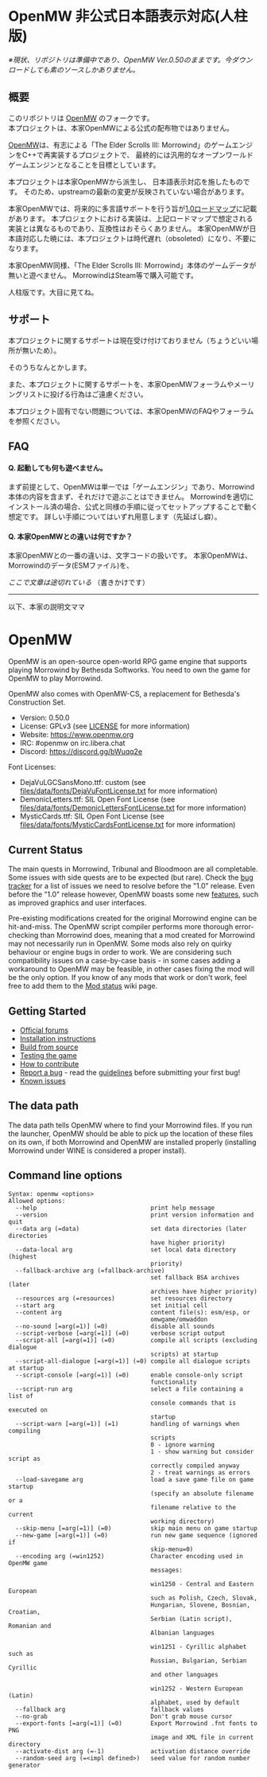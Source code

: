 OpenMW 非公式日本語表示対応(人柱版)
======

*※現状、リポジトリは準備中であり、OpenMW Ver.0.50のままです。今ダウンロードしても素のソースしかありません。*

概要
------
このリポジトリは [OpenMW](https://github.com/OpenMW/openmw) のフォークです。  
本プロジェクトは、本家OpenMWによる公式の配布物ではありません。

[OpenMW](https://github.com/OpenMW/openmw)は、有志による「The Elder Scrolls III: Morrowind」のゲームエンジンをC++で再実装するプロジェクトで、
最終的には汎用的なオープンワールドゲームエンジンとなることを目標としています。

本プロジェクトは本家OpenMWから派生し、
日本語表示対応を施したものです。
そのため、upstreamの最新の変更が反映されていない場合があります。

本家OpenMWでは、将来的に多言語サポートを行う旨が[1.0ロードマップ](https://gitlab.com/OpenMW/openmw/blob/master/docs/openmw-stage1.md)に記載があります。
本プロジェクトにおける実装は、上記ロードマップで想定される実装とは異なるものであり、互換性はおそらくありません。
本家OpenMWが日本語対応した暁には、本プロジェクトは時代遅れ（obsoleted）になり、不要になります。

本家OpenMW同様、「The Elder Scrolls III: Morrowind」本体のゲームデータが無いと遊べません。
MorrowindはSteam等で購入可能です。

人柱版です。大目に見てね。

サポート
------

本プロジェクトに関するサポートは現在受け付けておりません（ちょうどいい場所が無いため）。

そのうちなんとかします。

また、本プロジェクトに関するサポートを、本家OpenMWフォーラムやメーリングリストに投げる行為はご遠慮ください。

本プロジェクト固有でない問題については、本家OpenMWのFAQやフォーラムを参照ください。

FAQ
------
#### Q. 起動しても何も遊べません。

まず前提として、OpenMWは単一では「ゲームエンジン」であり、Morrowind本体の内容を含まず、それだけで遊ぶことはできません。
Morrowindを適切にインストール済の場合、公式と同様の手順に従ってセットアップすることで動く想定です。
詳しい手順についてはいずれ用意します（先延ばし癖）。

#### Q. 本家OpenMWとの違いは何ですか？

本家OpenMWとの一番の違いは、文字コードの扱いです。
本家OpenMWは、Morrowindのデータ(ESMファイル)を、

*ここで文章は途切れている* （書きかけです）

---

以下、本家の説明文ママ

OpenMW
======

OpenMW is an open-source open-world RPG game engine that supports playing Morrowind by Bethesda Softworks. You need to own the game for OpenMW to play Morrowind.

OpenMW also comes with OpenMW-CS, a replacement for Bethesda's Construction Set.

* Version: 0.50.0
* License: GPLv3 (see [LICENSE](https://gitlab.com/OpenMW/openmw/-/raw/master/LICENSE) for more information)
* Website: https://www.openmw.org
* IRC: #openmw on irc.libera.chat
* Discord: https://discord.gg/bWuqq2e


Font Licenses:
* DejaVuLGCSansMono.ttf: custom (see [files/data/fonts/DejaVuFontLicense.txt](https://gitlab.com/OpenMW/openmw/-/raw/master/files/data/fonts/DejaVuFontLicense.txt) for more information)
* DemonicLetters.ttf: SIL Open Font License (see [files/data/fonts/DemonicLettersFontLicense.txt](https://gitlab.com/OpenMW/openmw/-/raw/master/files/data/fonts/DemonicLettersFontLicense.txt) for more information)
* MysticCards.ttf: SIL Open Font License (see [files/data/fonts/MysticCardsFontLicense.txt](https://gitlab.com/OpenMW/openmw/-/raw/master/files/data/fonts/MysticCardsFontLicense.txt) for more information)

Current Status
--------------

The main quests in Morrowind, Tribunal and Bloodmoon are all completable. Some issues with side quests are to be expected (but rare). Check the [bug tracker](https://gitlab.com/OpenMW/openmw/-/issues/?milestone_title=openmw-1.0) for a list of issues we need to resolve before the "1.0" release. Even before the "1.0" release however, OpenMW boasts some new [features](https://wiki.openmw.org/index.php?title=Features), such as improved graphics and user interfaces.

Pre-existing modifications created for the original Morrowind engine can be hit-and-miss. The OpenMW script compiler performs more thorough error-checking than Morrowind does, meaning that a mod created for Morrowind may not necessarily run in OpenMW. Some mods also rely on quirky behaviour or engine bugs in order to work. We are considering such compatibility issues on a case-by-case basis - in some cases adding a workaround to OpenMW may be feasible, in other cases fixing the mod will be the only option. If you know of any mods that work or don't work, feel free to add them to the [Mod status](https://wiki.openmw.org/index.php?title=Mod_status) wiki page.

Getting Started
---------------

* [Official forums](https://forum.openmw.org/)
* [Installation instructions](https://openmw.readthedocs.io/en/latest/manuals/installation/index.html)
* [Build from source](https://wiki.openmw.org/index.php?title=Development_Environment_Setup)
* [Testing the game](https://wiki.openmw.org/index.php?title=Testing)
* [How to contribute](https://wiki.openmw.org/index.php?title=Contribution_Wanted)
* [Report a bug](https://gitlab.com/OpenMW/openmw/issues) - read the [guidelines](https://wiki.openmw.org/index.php?title=Bug_Reporting_Guidelines) before submitting your first bug!
* [Known issues](https://gitlab.com/OpenMW/openmw/issues?label_name%5B%5D=Bug)

The data path
-------------

The data path tells OpenMW where to find your Morrowind files. If you run the launcher, OpenMW should be able to pick up the location of these files on its own, if both Morrowind and OpenMW are installed properly (installing Morrowind under WINE is considered a proper install).

Command line options
--------------------

    Syntax: openmw <options>
    Allowed options:
      --help                                print help message
      --version                             print version information and quit
      --data arg (=data)                    set data directories (later directories
                                            have higher priority)
      --data-local arg                      set local data directory (highest
                                            priority)
      --fallback-archive arg (=fallback-archive)
                                            set fallback BSA archives (later
                                            archives have higher priority)
      --resources arg (=resources)          set resources directory
      --start arg                           set initial cell
      --content arg                         content file(s): esm/esp, or
                                            omwgame/omwaddon
      --no-sound [=arg(=1)] (=0)            disable all sounds
      --script-verbose [=arg(=1)] (=0)      verbose script output
      --script-all [=arg(=1)] (=0)          compile all scripts (excluding dialogue
                                            scripts) at startup
      --script-all-dialogue [=arg(=1)] (=0) compile all dialogue scripts at startup
      --script-console [=arg(=1)] (=0)      enable console-only script
                                            functionality
      --script-run arg                      select a file containing a list of
                                            console commands that is executed on
                                            startup
      --script-warn [=arg(=1)] (=1)         handling of warnings when compiling
                                            scripts
                                            0 - ignore warning
                                            1 - show warning but consider script as
                                            correctly compiled anyway
                                            2 - treat warnings as errors
      --load-savegame arg                   load a save game file on game startup
                                            (specify an absolute filename or a
                                            filename relative to the current
                                            working directory)
      --skip-menu [=arg(=1)] (=0)           skip main menu on game startup
      --new-game [=arg(=1)] (=0)            run new game sequence (ignored if
                                            skip-menu=0)
      --encoding arg (=win1252)             Character encoding used in OpenMW game
                                            messages:

                                            win1250 - Central and Eastern European
                                            such as Polish, Czech, Slovak,
                                            Hungarian, Slovene, Bosnian, Croatian,
                                            Serbian (Latin script), Romanian and
                                            Albanian languages

                                            win1251 - Cyrillic alphabet such as
                                            Russian, Bulgarian, Serbian Cyrillic
                                            and other languages

                                            win1252 - Western European (Latin)
                                            alphabet, used by default
      --fallback arg                        fallback values
      --no-grab                             Don't grab mouse cursor
      --export-fonts [=arg(=1)] (=0)        Export Morrowind .fnt fonts to PNG
                                            image and XML file in current directory
      --activate-dist arg (=-1)             activation distance override
      --random-seed arg (=<impl defined>)   seed value for random number generator
